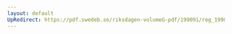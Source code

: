 ```yaml
---
layout: default
UpRedirect: https://pdf.swedeb.se/riksdagen-volumeG-pdf/199091/reg_199091/reg_199091_0235.pdf
---
```

